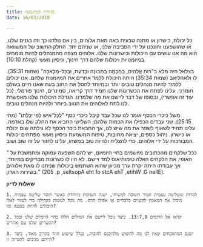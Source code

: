 ```yaml
---
title: נקודות למחשבה
date: 16/03/2018

---
```


כל יכולת, כישרון או מתנה טבעית באה מאת אלוהים, בין אם נולדנו כך וזה בגנים שלנו, או שהושפענו וחונכנו על ידי הסביבה שלנו, או שניהם יחד. החלק החשוב של המשוואה הוא מה אנו עושים עם היכולות וכישרונות שלנו. אלוהים מצפה מהמנהלים להיות מומחים במיומנויות ויכולות שלהם דרך חינוך, וניסיון מעשי (קהלת 10:10). 

בצלאל היה מלא ב"רּוחַ אֱֹלהִים, ּבְחָכְמָה ּבִתְבּונָה ּובְדַעַת, ּובְכָל-מְלָאכָה" (שמות  35:31). לו ולאהליאב (שמות 35:34) היתה היכולת ללמד אחרים את המיומנות שלהם. אנו יכולים ללמוד להיות מנהלים טובים יותר ובמיוחד לחסל את החוב בעת שאנו חיים בעולם חומרני. עלינו לפתח את הכשרונות שלנו תמיד דרך קריאה, סמינרים, חינוך פורמלי, (כל עוד זה אפשרי), ובסופו של דבר ליישם את מה שלמדנו. הגדלת היכולות שלנו מאפשרת לנו לתת לאלוהים את הטוב ביותר ולהיות מנהלים טובים.

משל כיכרי הכסף אומר לנו שכל עבד קיבל כיכרי כסף "לְכָל־אִיׁש לְפִי יְכָלְּתֹו" (מתי 25:15). שני עבדים הכפילו את הכמות שלהם; השלישי החביא את החלק שלו באדמה. עלינו תמיד לשאוף לשפר את מה שיש לנו, אך החבאת כיכר הכסף לא גילתה שום יכולת או כישרון.  ניהול כספים, יציאה מחובות, טיפוח המשמעת וניסיון מעשי מפתחים יכולות המבורכות על ידי אלוהים. כדי להצליח ולהיות טוב במשהו, עלינו לחזור על זה שוב ושוב. 

" ככל שלקחים מהכתובים מיושמים בחיי היומיום, יש להם השפעה עמוקה ומתמשכת על האופי. את הלקחים האלה טימותיאוס למד ויישם. לא היו לו כשרונות מבריקים במיוחד, אך עבודתו היתה יקרת ערך מכיוון שהוא השתמש ביכולות שניתנו לו מאת אלוהים בשירות האדון." (205 .p ,seltsopA eht fo stcA ehT ,etihW .G nellE).

**שאלות לדיון**

`1. למרות ששליטה עצמית תמיד חשובה למשיחי, ישנה חשיבות מיוחדת כאשר חוסר שליטה עצמית מוביל את המאמין לקשיים כלכליים או אפילו הרס. מה נוכל לעשות כקהילה כדי לעזור לאלו היכולים להיות בסכנה כזו?`

`2. קראו אל הרומים 13:7,8. כיצד נוכל ליישם את המילים הללו בחיי היומיום שלנו ובכל הקשרים שלנו עם אחרים?`

`3. ישנם המתווכחים שאין לנו מה לחשוש מלהיכנס לחובות, בגלל שישוע חוזר בקרוב מאוד. כיצד הייתם מגיבים להכרזה זו?`